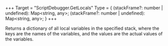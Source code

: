 +++
Target = "ScriptDebugger.GetLocals"
Type = { (stackFrame?: number | undefined): Map<string, any>; (stackFrame?: number | undefined): Map<string, any>; }
+++

Returns a dictionary of all local variables in the specified stack, where the keys are the names of the variables, and the values are the actual values of the variables.